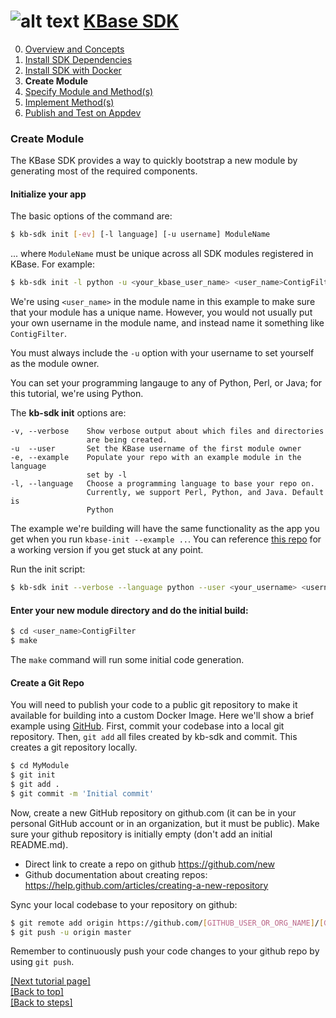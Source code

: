 # <A NAME="top"></A>![alt text](https://avatars2.githubusercontent.com/u/1263946?v=3&s=84 "KBase") [KBase SDK](../README.md)

0. [Overview and Concepts](overview.md)
1. [Install SDK Dependencies](dependencies.md)
2. [Install SDK with Docker](dockerized_install.md)
3. **Create Module**
4. [Specify Module and Method(s)](edit_module.md)
5. [Implement Method(s)](impl_methods.md)
6. [Publish and Test on Appdev](publish.md)


### Create Module

The KBase SDK provides a way to quickly bootstrap a new module by generating most of the required components.

#### Initialize your app

The basic options of the command are:

```sh
$ kb-sdk init [-ev] [-l language] [-u username] ModuleName
```

... where `ModuleName` must be unique across all SDK modules registered in KBase. For example:

```sh
$ kb-sdk init -l python -u <your_kbase_user_name> <user_name>ContigFilter
```

We're using `<user_name>` in the module name in this example to make sure that your module has a unique name. However, you would not usually put your own username in the module name, and instead name it something like `ContigFilter`.

You must always include the `-u` option with your username to set yourself as the module owner.

You can set your programming langauge to any of Python, Perl, or Java; for this tutorial, we're using Python.

The **kb-sdk init** options are:

```
-v, --verbose    Show verbose output about which files and directories
                 are being created.
-u  --user       Set the KBase username of the first module owner
-e, --example    Populate your repo with an example module in the language
                 set by -l
-l, --language   Choose a programming language to base your repo on.
                 Currently, we support Perl, Python, and Java. Default is
                 Python
```

The example we're building will have the same functionality as the app you get when you run `kbase-init --example ..`. You can reference [this repo](https://github.com/msneddon/ContigFilter) for a working version if you get stuck at any point.

Run the init script:

```sh
$ kb-sdk init --verbose --language python --user <your_username> <username>ContigFilter
```

#### Enter your new module directory and do the initial build:

```sh
$ cd <user_name>ContigFilter
$ make
```

The `make` command will run some initial code generation.

#### Create a Git Repo

You will need to publish your code to a public git repository to make it available for building into a custom Docker Image.  Here we'll show a brief example using [GitHub](http://github.com).  First, commit your codebase into a local git repository. Then, `git add` all files created by kb-sdk and commit. This creates a git repository locally.

```sh
$ cd MyModule
$ git init
$ git add .
$ git commit -m 'Initial commit'
```

Now, create a new GitHub repository on github.com (it can be in your personal GitHub account or in an organization, but it must be public). Make sure your github repository is initially empty (don't add an initial README.md).

* Direct link to create a repo on github https://github.com/new
* Github documentation about creating repos: https://help.github.com/articles/creating-a-new-repository

Sync your local codebase to your repository on github:

```sh
$ git remote add origin https://github.com/[GITHUB_USER_OR_ORG_NAME]/[GITHUB_MODULE_NAME].git
$ git push -u origin master
```

Remember to continuously push your code changes to your github repo by using `git push`.

[\[Next tutorial page\]](edit_module.md)<br>
[\[Back to top\]](#top)<br>
[\[Back to steps\]](/README.md#steps)
